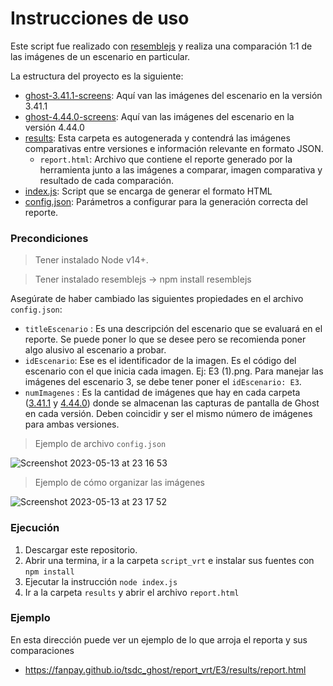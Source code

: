 # Instrucciones de uso

Este script fue realizado con [resemblejs](https://github.com/rsmbl/Resemble.js/blob/master/README.md) y realiza una comparación 1:1 de las imágenes de un escenario en particular.

 La estructura del proyecto es la siguiente:
- [ghost-3.41.1-screens](https://github.com/fanpay/tsdc_ghost/tree/main/semana_8/script_vrt/ghost-3.41.1-screens): Aquí van las imágenes del escenario en la versión 3.41.1
- [ghost-4.44.0-screens](https://github.com/fanpay/tsdc_ghost/tree/main/semana_8/script_vrt/ghost-4.44.0-screens): Aquí van las imágenes del escenario en la versión 4.44.0
- [results](https://github.com/fanpay/tsdc_ghost/tree/main/semana_8/script_vrt/results): Esta carpeta es autogenerada y contendrá las imágenes comparativas entre versiones e información relevante en formato JSON.
    - `report.html`: Archivo que contiene el reporte generado por la herramienta junto a las imágenes a comparar, imagen comparativa y resultado de cada comparación.
- [index.js](https://github.com/fanpay/tsdc_ghost/blob/main/semana_8/script_vrt/index.js): Script que se encarga de generar el formato HTML
- [config.json](https://github.com/fanpay/tsdc_ghost/blob/main/semana_8/script_vrt/config.json): Parámetros a configurar para la generación correcta del reporte.

### Precondiciones

> Tener instalado Node v14+.

> Tener instalado resemblejs -> npm install resemblejs

Asegúrate de haber cambiado las siguientes propiedades en el archivo `config.json`:

- `titleEscenario` : Es una descripción del escenario que se evaluará en el reporte. Se puede poner lo que se desee pero se recomienda poner algo alusivo al escenario a probar.
- `idEscenario`: Ese es el identificador de la imagen. Es el código del escenario con el que inicia cada imagen. Ej: E3 (1).png. Para manejar las imágenes del escenario 3, se debe tener poner el `idEscenario: E3`. 
- `numImagenes` : Es la cantidad de imágenes que hay en cada carpeta ([3.41.1](https://github.com/fanpay/tsdc_ghost/tree/main/semana_8/script_vrt/ghost-3.41.1-screens) y [4.44.0](https://github.com/fanpay/tsdc_ghost/tree/main/semana_8/script_vrt/ghost-4.44.0-screens)) donde se almacenan las capturas de pantalla de Ghost en cada versión. Deben coincidir y ser el mismo número de imágenes para ambas versiones.

> Ejemplo de archivo `config.json`

![Screenshot 2023-05-13 at 23 16 53](https://github.com/fanpay/tsdc_ghost/assets/1879188/b016173c-98d2-464c-af9e-28ca99a50e67)

> Ejemplo de cómo organizar las imágenes

![Screenshot 2023-05-13 at 23 17 52](https://github.com/fanpay/tsdc_ghost/assets/1879188/8c533f89-bc1a-4bba-9b18-d8f079c692d6)

 
### Ejecución

1. Descargar este repositorio.
2. Abrir una termina, ir a la carpeta `script_vrt` e instalar sus fuentes con `npm install`
3. Ejecutar la instrucción `node index.js`
4. Ir a la carpeta `results` y abrir el archivo `report.html`


### Ejemplo

En esta dirección puede ver un ejemplo de lo que arroja el reporta y sus comparaciones
* https://fanpay.github.io/tsdc_ghost/report_vrt/E3/results/report.html

